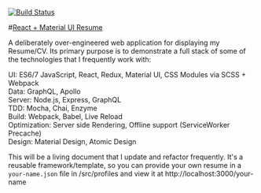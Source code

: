 [![Build Status](https://travis-ci.org/mccloud-jeff/react-resume-mui.svg?branch=master)](https://travis-ci.org/mccloud-jeff/react-resume-mui)

#[React + Material UI Resume](https://react-resume-mui.herokuapp.com/)

A deliberately over-engineered web application for displaying my Resume/CV. Its primary purpose is to demonstrate a full
stack of some of the technologies that I frequently work with:

UI: ES6/7 JavaScript, React, Redux, Material UI, CSS Modules via SCSS + Webpack  
Data: GraphQL, Apollo  
Server: Node.js, Express, GraphQL  
TDD: Mocha, Chai, Enzyme  
Build: Webpack, Babel, Live Reload  
Optimization: Server side Rendering, Offline support (ServiceWorker Precache)  
Design: Material Design, Atomic Design  

This will be a living document that I update and refactor frequently. It's a reusable framework/template, so you can provide your
own resume in a `your-name.json` file in /src/profiles and view it at http://localhost:3000/your-name
